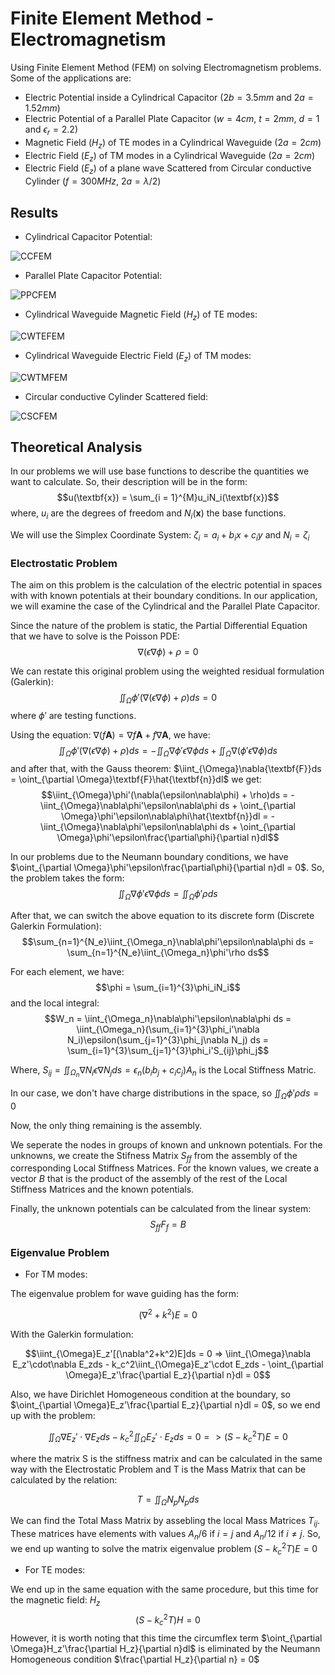 # Finite Element Method - Electromagnetism
Using Finite Element Method (FEM) on solving Electromagnetism problems. Some of the applications are:

- Electric Potential inside a Cylindrical Capacitor ($2b = 3.5mm$ and $2a = 1.52mm$)
- Electric Potential of a Parallel Plate Capacitor ($w = 4cm$, $t = 2mm$, $d = 1$ and $\epsilon_r = 2.2$)
- Magnetic Field ($H_z$) of TE modes in a Cylindrical Waveguide ($2a = 2cm$)
- Electric Field ($E_z$) of TM modes in a Cylindrical Waveguide ($2a = 2cm$)
- Electric Field ($E_z$) of a plane wave Scattered from Circular conductive Cylinder ($f = 300MHz$, $2a = \lambda/2$)

## Results

- Cylindrical Capacitor Potential:

![CCFEM](https://user-images.githubusercontent.com/61554467/224555540-1a3f26e4-e05d-4422-a211-3ae9c06cf1da.png)

- Parallel Plate Capacitor Potential:

![PPCFEM](https://user-images.githubusercontent.com/61554467/224555669-2e73d908-f883-447c-81bb-7255cabb625d.png)

- Cylindrical Waveguide Magnetic Field ($H_z$) of TE modes:

![CWTEFEM](https://user-images.githubusercontent.com/61554467/226121915-342f4330-1c1e-4630-948e-9a1110dcb2e4.png)

- Cylindrical Waveguide Electric Field ($E_z$) of TM modes:

![CWTMFEM](https://user-images.githubusercontent.com/61554467/226121952-9fa77ea2-9e80-4953-a643-1e097bd2d1e3.png)

- Circular conductive Cylinder Scattered field:

![CSCFEM](https://user-images.githubusercontent.com/61554467/226187490-daaeb017-c6f2-4c0f-8110-38f9d0109512.png)


## Theoretical Analysis

In our problems we will use base functions to describe the quantities we want to calculate. So, their description will be in the form:
$$u(\textbf{x}) = \sum_{i = 1}^{M}u_iN_i(\textbf{x})$$
where, $u_i$ are the degrees of freedom and $N_i(\textbf{x})$ the base functions.

We will use the Simplex Coordinate System: $\zeta_i = a_i + b_ix + c_iy$ and $N_i = \zeta_i$

### Electrostatic Problem

The aim on this problem is the calculation of the electric potential in spaces with with known potentials at their boundary conditions. In our application, we will examine the case of the Cylindrical and the Parallel Plate Capacitor.

Since the nature of the problem is static, the Partial Differential Equation that we have to solve is the Poisson PDE:
$$\nabla(\epsilon\nabla\phi) + \rho = 0$$

We can restate this original problem using the weighted residual formulation (Galerkin):
$$\iint_{\Omega}\phi'(\nabla(\epsilon\nabla\phi) + \rho)ds = 0$$
where $\phi'$ are testing functions.

Using the equation: $\nabla(f\textbf{A}) = \nabla f\textbf{A} + f\nabla{\textbf{A}}$, we have:
$$\iint_{\Omega}\phi'(\nabla(\epsilon\nabla\phi) + \rho)ds = - \iint_{\Omega}\nabla\phi'\epsilon\nabla\phi ds + \iint_{\Omega} \nabla(\phi'\epsilon\nabla\phi)ds$$
and after that, with the Gauss theorem: $\iint_{\Omega}\nabla{\textbf{F}}ds = \oint_{\partial \Omega}\textbf{F}\hat{\textbf{n}}dl$ we get:
$$\iint_{\Omega}\phi'(\nabla(\epsilon\nabla\phi) + \rho)ds = - \iint_{\Omega}\nabla\phi'\epsilon\nabla\phi ds + \oint_{\partial \Omega}\phi'\epsilon\nabla\phi\hat{\textbf{n}}dl = - \iint_{\Omega}\nabla\phi'\epsilon\nabla\phi ds + \oint_{\partial \Omega}\phi'\epsilon\frac{\partial\phi}{\partial n}dl$$

In our problems due to the Neumann boundary conditions, we have $\oint_{\partial \Omega}\phi'\epsilon\frac{\partial\phi}{\partial n}dl = 0$. So, the problem takes the form:
$$\iint_{\Omega}\nabla\phi'\epsilon\nabla\phi ds = \iint_{\Omega}\phi'\rho ds$$

After that, we can switch the above equation to its discrete form (Discrete Galerkin Formulation):
$$\sum_{n=1}^{N_e}\iint_{\Omega_n}\nabla\phi'\epsilon\nabla\phi ds = \sum_{n=1}^{N_e}\iint_{\Omega_n}\phi'\rho ds$$

For each element, we have: $$\phi = \sum_{i=1}^{3}\phi_iN_i$$
and the local integral: $$W_n = \iint_{\Omega_n}\nabla\phi'\epsilon\nabla\phi ds = \iint_{\Omega_n}(\sum_{i=1}^{3}\phi_i'\nabla N_i)\epsilon(\sum_{j=1}^{3}\phi_j\nabla N_j) ds = \sum_{i=1}^{3}\sum_{j=1}^{3}\phi_i'S_{ij}\phi_j$$

Where, $S_{ij} = \iint_{\Omega_n}\nabla N_i\epsilon\nabla N_j ds = \epsilon_n(b_ib_j + c_ic_j)A_n$ is the Local Stiffness Matric.

In our case, we don't have charge distributions in the space, so $\iint_{\Omega}\phi'\rho ds = 0$

Now, the only thing remaining is the assembly.

We seperate the nodes in groups of known and unknown potentials. For the unknowns, we create the Stifness Matrix $S_{ff}$ from the assembly of the corresponding Local Stiffness Matrices. For the known values, we create a vector $B$ that is the product of the assembly of the rest of the Local Stiffness Matrices and the known potentials.

Finally, the unknown potentials can be calculated from the linear system:
$$S_{ff}F_{f} = B$$

### Eigenvalue Problem

- For TM modes:

The eigenvalue problem for wave guiding has the form:

$$(\nabla^2+k^2)E = 0$$

With the Galerkin formulation:

$$\iint_{\Omega}E_z'[(\nabla^2+k^2)Ε]ds = 0 => \iint_{\Omega}\nabla E_z'\cdot\nabla E_zds - k_c^2\iint_{\Omega}E_z'\cdot E_zds - \oint_{\partial \Omega}E_z'\frac{\partial E_z}{\partial n}dl = 0$$


Also, we have Dirichlet Homogeneous condition at the boundary, so $\oint_{\partial \Omega}E_z'\frac{\partial E_z}{\partial n}dl = 0$, so we end up with the problem:

$$\iint_{\Omega}\nabla E_z'\cdot\nabla E_zds - k_c^2\iint_{\Omega}E_z'\cdot E_zds = 0 => (S - k_c^2T)E = 0$$

where the matrix S is the stiffness matrix and can be calculated in the same way with the Electrostatic Problem and T is the Mass Matrix that can be calculated by the relation:

$$T = \iint_{\Omega}N_pN_pds$$

We can find the Total Mass Matrix by assebling the local Mass Matrices $T_{ij}$. These matrices have elements with values $A_n/6$ if $i=j$ and $A_n/12$ if $i\neq j$. So, we end up wanting to solve the matrix eigenvalue problem $(S - k_c^2T)E = 0$

- For TE modes:

We end up in the same equation with the same procedure, but this time for the magnetic field: $H_z$ 
$$(S - k_c^2T)H = 0$$ 
However, it is worth noting that this time the circumflex term $\oint_{\partial \Omega}H_z'\frac{\partial H_z}{\partial n}dl$ is eliminated by the Neumann Homogeneous condition $\frac{\partial H_z}{\partial n} = 0$

